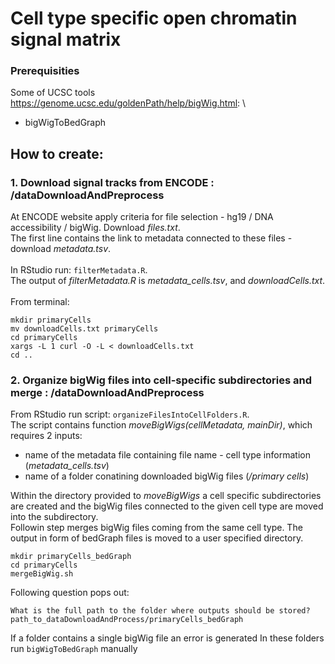 # Cell type specific open chromatin signal matrix

### Prerequisities
Some of UCSC tools https://genome.ucsc.edu/goldenPath/help/bigWig.html:
\
- bigWigToBedGraph


## How to create:
### 1. Download signal tracks from ENCODE : /dataDownloadAndPreprocess
At ENCODE website apply criteria for file selection - hg19 / DNA accessibility / bigWig. Download *files.txt*. \
The first line contains the link to metadata connected to these files - download *metadata.tsv*.\
\
In RStudio run:
```filterMetadata.R```.
\
The output of *filterMetadata.R* is *metadata_cells.tsv*, and *downloadCells.txt*. \
\
From terminal: 
```
mkdir primaryCells
mv downloadCells.txt primaryCells
cd primaryCells
xargs -L 1 curl -O -L < downloadCells.txt
cd ..
```

### 2. Organize bigWig files into cell-specific subdirectories and merge  : /dataDownloadAndPreprocess

From RStudio run script: 
```organizeFilesIntoCellFolders.R```.
\
The script contains function *moveBigWigs(cellMetadata, mainDir)*, which requires 2 inputs: 
- name of the metadata file containing file name - cell type information (*metadata_cells.tsv*) 
- name of a folder conatining downloaded bigWig files (*/primary cells*)

Within the directory provided to *moveBigWigs* a cell specific subdirectories are created and the bigWig files connected to the given cell type are moved into the subdirectory. 
\
Followin step merges bigWig files coming from the same cell type. The output in form of bedGraph files is moved to a user specified directory.

``` 
mkdir primaryCells_bedGraph
cd primaryCells
mergeBigWig.sh
```
Following question pops out:
```
What is the full path to the folder where outputs should be stored?
path_to_dataDownloadAndProcess/primaryCells_bedGraph
```
If a folder contains a single bigWig file an error is generated In these folders run ```bigWigToBedGraph``` manually
